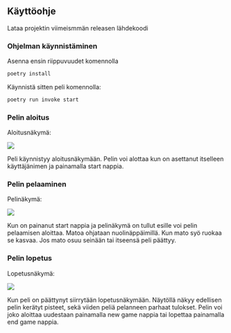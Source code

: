## Käyttöohje

Lataa projektin viimeismmän releasen lähdekoodi

### Ohjelman käynnistäminen

Asenna ensin riippuvuudet komennolla

```bash
poetry install
```
Käynnistä sitten peli komennolla:

```bash
poetry run invoke start
```
### Pelin aloitus

Aloitusnäkymä:

![](https://github.com/sannilatvala/ot-harjoitustyo/assets/119106675/66541652-c981-46d7-8bd0-c9b6920f7634)

Peli käynnistyy aloitusnäkymään. Pelin voi alottaa kun on asettanut itselleen käyttäjänimen ja painamalla start nappia.

### Pelin pelaaminen

Pelinäkymä:

![](https://github.com/sannilatvala/ot-harjoitustyo/assets/119106675/bc63426a-d865-4003-931e-04ad88abf97f)

Kun on painanut start nappia ja pelinäkymä on tullut esille voi pelin pelaamisen aloittaa. Matoa ohjataan nuolinäppäimillä. Kun mato syö ruokaa se kasvaa. Jos mato osuu seinään tai itseensä peli päättyy.

### Pelin lopetus

Lopetusnäkymä:

![](https://github.com/sannilatvala/ot-harjoitustyo/assets/119106675/6204d979-155b-49a4-9636-39f06a41c375)

Kun peli on päättynyt siirrytään lopetusnäkymään. Näytöllä näkyy edellisen pelin kerätyt pisteet, sekä viiden peliä pelanneen parhaat tulokset. Pelin voi joko aloittaa uudestaan painamalla new game nappia tai lopettaa painamalla end game nappia.
